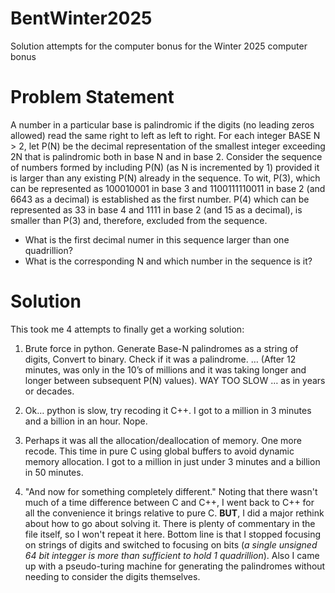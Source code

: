 # BentWinter2025
Solution attempts for the computer bonus for the Winter 2025 computer bonus

# Problem Statement

A number in a particular base is palindromic if the digits (no leading zeros allowed) read the same right to 
left as left to right. For each integer BASE N > 2, let P(N) be the decimal representation of the smallest 
integer exceeding 2N that is palindromic both in base N and in base 2.
Consider the sequence of numbers formed by including P(N) (as N is incremented by 1) provided it is larger 
than any existing P(N) already in the sequence. To wit, P(3), which can be represented as 100010001 in base 3 
and 1100111110011 in base 2 (and 6643 as a decimal) is established as the first number. P(4) which can be 
represented as 33 in base 4 and 1111 in base 2 (and 15 as a decimal), is smaller than P(3) and, therefore, 
excluded from the sequence.

- What is the first decimal numer in this sequence larger than one quadrillion?
- What is the corresponding N and which number in the sequence is it?

# Solution

This took me 4 attempts to finally get a working solution:

1. Brute force in python.  Generate Base-N palindromes as a string of digits, Convert to binary.  Check if it was a palindrome.  …   (After 12 minutes, was only in the 10’s of millions and it was taking longer and longer between subsequent P(N) values).   WAY TOO SLOW … as in years or decades.

2. Ok… python is slow, try recoding it C++.  I got to a million in 3 minutes and a billion in an hour.   Nope.

3. Perhaps it was all the allocation/deallocation of memory.   One more recode.  This time in pure C using global buffers to avoid dynamic memory allocation.  I got to a million in just under 3 minutes and a billion in 50 minutes.

4. "And now for something completely different."  Noting that there wasn't much of a time difference between C and C++, 
I went back to C++ for all the convenience it brings relative to pure C.   **BUT**, I did a major rethink about how to go
about solving it.  There is plenty of commentary in the file itself, so I won't repeat it here.  Bottom line is that I
stopped focusing on strings of digits and switched to focusing on bits (*a single unsigned 64 bit integger is more than
sufficient to hold 1 quadrillion*).  Also I came up with a pseudo-turing machine for generating the palindromes without
needing to consider the digits themselves.

